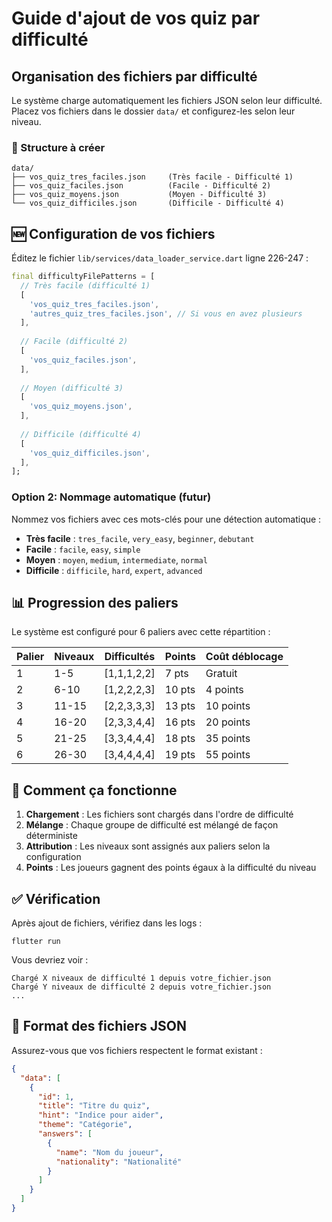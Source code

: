 # Guide d'ajout de vos quiz par difficulté

## Organisation des fichiers par difficulté

Le système charge automatiquement les fichiers JSON selon leur difficulté. Placez vos fichiers dans le dossier `data/` et configurez-les selon leur niveau.

### 📁 Structure à créer

```
data/
├── vos_quiz_tres_faciles.json     (Très facile - Difficulté 1)
├── vos_quiz_faciles.json          (Facile - Difficulté 2)
├── vos_quiz_moyens.json           (Moyen - Difficulté 3)
└── vos_quiz_difficiles.json       (Difficile - Difficulté 4)
```

## 🆕 Configuration de vos fichiers

Éditez le fichier `lib/services/data_loader_service.dart` ligne 226-247 :

```dart
final difficultyFilePatterns = [
  // Très facile (difficulté 1)
  [
    'vos_quiz_tres_faciles.json',
    'autres_quiz_tres_faciles.json', // Si vous en avez plusieurs
  ],
  
  // Facile (difficulté 2) 
  [
    'vos_quiz_faciles.json',
  ],
  
  // Moyen (difficulté 3)
  [
    'vos_quiz_moyens.json',
  ],
  
  // Difficile (difficulté 4)
  [
    'vos_quiz_difficiles.json',
  ],
];
```

### Option 2: Nommage automatique (futur)

Nommez vos fichiers avec ces mots-clés pour une détection automatique :
- **Très facile** : `tres_facile`, `very_easy`, `beginner`, `debutant`
- **Facile** : `facile`, `easy`, `simple`
- **Moyen** : `moyen`, `medium`, `intermediate`, `normal`
- **Difficile** : `difficile`, `hard`, `expert`, `advanced`

## 📊 Progression des paliers

Le système est configuré pour 6 paliers avec cette répartition :

| Palier | Niveaux | Difficultés | Points | Coût déblocage |
|--------|---------|-------------|--------|----------------|
| 1      | 1-5     | [1,1,1,2,2] | 7 pts  | Gratuit        |
| 2      | 6-10    | [1,2,2,2,3] | 10 pts | 4 points       |
| 3      | 11-15   | [2,2,3,3,3] | 13 pts | 10 points      |
| 4      | 16-20   | [2,3,3,4,4] | 16 pts | 20 points      |
| 5      | 21-25   | [3,3,4,4,4] | 18 pts | 35 points      |
| 6      | 26-30   | [3,4,4,4,4] | 19 pts | 55 points      |

## 🔄 Comment ça fonctionne

1. **Chargement** : Les fichiers sont chargés dans l'ordre de difficulté
2. **Mélange** : Chaque groupe de difficulté est mélangé de façon déterministe  
3. **Attribution** : Les niveaux sont assignés aux paliers selon la configuration
4. **Points** : Les joueurs gagnent des points égaux à la difficulté du niveau

## ✅ Vérification

Après ajout de fichiers, vérifiez dans les logs :
```
flutter run
```

Vous devriez voir :
```
Chargé X niveaux de difficulté 1 depuis votre_fichier.json
Chargé Y niveaux de difficulté 2 depuis votre_fichier.json
...
```

## 📝 Format des fichiers JSON

Assurez-vous que vos fichiers respectent le format existant :
```json
{
  "data": [
    {
      "id": 1,
      "title": "Titre du quiz",
      "hint": "Indice pour aider",
      "theme": "Catégorie",
      "answers": [
        {
          "name": "Nom du joueur",
          "nationality": "Nationalité"
        }
      ]
    }
  ]
}
```